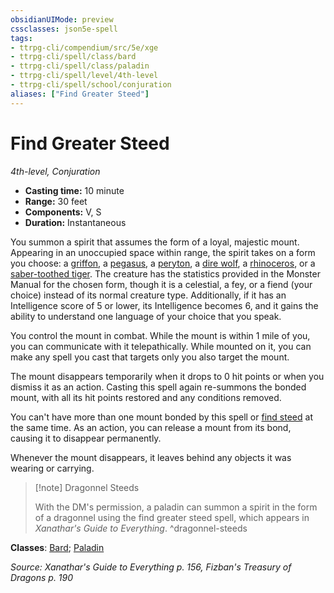 ```yaml
---
obsidianUIMode: preview
cssclasses: json5e-spell
tags:
- ttrpg-cli/compendium/src/5e/xge
- ttrpg-cli/spell/class/bard
- ttrpg-cli/spell/class/paladin
- ttrpg-cli/spell/level/4th-level
- ttrpg-cli/spell/school/conjuration
aliases: ["Find Greater Steed"]
---
```

# Find Greater Steed
*4th-level, Conjuration*  

- **Casting time:** 10 minute
- **Range:** 30 feet
- **Components:** V, S
- **Duration:** Instantaneous

You summon a spirit that assumes the form of a loyal, majestic mount. Appearing in an unoccupied space within range, the spirit takes on a form you choose: a [griffon](3-Mechanics/CLI/bestiary/monstrosity/griffon.md), a [pegasus](3-Mechanics/CLI/bestiary/celestial/pegasus.md), a [peryton](3-Mechanics/CLI/bestiary/monstrosity/peryton.md), a [dire wolf](3-Mechanics/CLI/bestiary/beast/dire-wolf.md), a [rhinoceros](3-Mechanics/CLI/bestiary/beast/rhinoceros.md), or a [saber-toothed tiger](3-Mechanics/CLI/bestiary/beast/saber-toothed-tiger.md). The creature has the statistics provided in the Monster Manual for the chosen form, though it is a celestial, a fey, or a fiend (your choice) instead of its normal creature type. Additionally, if it has an Intelligence score of 5 or lower, its Intelligence becomes 6, and it gains the ability to understand one language of your choice that you speak.

You control the mount in combat. While the mount is within 1 mile of you, you can communicate with it telepathically. While mounted on it, you can make any spell you cast that targets only you also target the mount.

The mount disappears temporarily when it drops to 0 hit points or when you dismiss it as an action. Casting this spell again re-summons the bonded mount, with all its hit points restored and any conditions removed.

You can't have more than one mount bonded by this spell or [find steed](3-Mechanics/CLI/spells/find-steed.md) at the same time. As an action, you can release a mount from its bond, causing it to disappear permanently.

Whenever the mount disappears, it leaves behind any objects it was wearing or carrying.

> [!note] Dragonnel Steeds
> 
> With the DM's permission, a paladin can summon a spirit in the form of a dragonnel using the find greater steed spell, which appears in *Xanathar's Guide to Everything*.
^dragonnel-steeds

**Classes**: [Bard](list-spells-classes-bard); [Paladin](list-spells-classes-paladin)

*Source: Xanathar's Guide to Everything p. 156, Fizban's Treasury of Dragons p. 190*